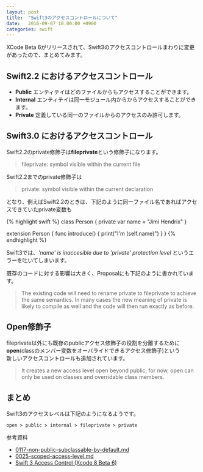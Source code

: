 ```yaml
---
layout: post
title:  "Swift3のアクセスコントロールについて"
date:   2016-09-07 10:00:00 +0900
categories: swift
---
```


XCode Beta 6がリリースされて、Swift3のアクセスコントロールまわりに変更があったので、まとめてみます。

## Swift2.2 におけるアクセスコントロール

* **Public**
  エンティテイはどのファイルからもアクセスすることができます。
* **Internal**
  エンティテイは同一モジュール内からからアクセスすることができます。
* **Private**
  定義している同一のファイルからのアクセスのみ許可します。

## Swift3.0 におけるアクセスコントロール

Swift2.2のprivate修飾子は**fileprivate**という修飾子になります。
> fileprivate: symbol visible within the current file

Swift2.2までのprivate修飾子は
> private: symbol visible within the current declaration

となり、例えばSwift2.2のときは、下記のように同一ファイル名であればアクセスできていたprivate変数も

{% highlight swift %}
class Person {
    private var name = "Jimi Hendrix"
}

extension Person {
    func introduce() {
        print("I'm \(self.name)")
    }
}
{% endhighlight %}

Swift3では、*'name' is inaccesible due to 'private' protection level*
というエラーを吐いてしまいます。

既存のコードに対する影響は大きく、Proposalにも下記のように書かれています。
> The existing code will need to rename private to fileprivate to achieve the same semantics. In many cases the new meaning of private is likely to compile as well and the code will then run exactly as before.

## Open修飾子

fileprivate以外にも既存のpublicアクセス修飾子の役割を分離するために  
**open**(classのメンバー変数をオーバライドできるアクセス修飾子)という  
新しいアクセスコントロールも追加されています。

>  It creates a new access level open beyond public; for now, open can only be used on classes and overridable class members.

## まとめ

Swift3のアクセスレベルは下記のようになるようです。

```
open > public > internal > fileprivate > private
```

参考資料  

* [0117-non-public-subclassable-by-default.md](https://github.com/apple/swift-evolution/blob/master/proposals/0117-non-public-subclassable-by-default.md?utm_source=swifting.io&utm_medium=web&utm_campaign=blog%20post)
* [0025-scoped-access-level.md](https://github.com/apple/swift-evolution/blob/master/proposals/0025-scoped-access-level.md?utm_source=swifting.io&utm_medium=web&utm_campaign=blog%20post)
* [Swift 3 Access Control (Xcode 8 Beta 6)](https://swifting.io/blog/2016/08/17/22-swift-3-access-control-beta-6/?utm_campaign=This%2BWeek%2Bin%2BSwift&utm_medium=email&utm_source=This_Week_in_Swift_100)




